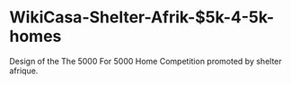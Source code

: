 # WikiCasa-Shelter-Afrik-$5k-4-5k-homes
Design of the The 5000 For 5000 Home Competition promoted by shelter afrique.
